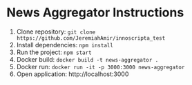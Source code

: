 # News Aggregator Instructions

1. Clone repository: `git clone https://github.com/JeremiahAmir/innoscripta_test`
2. Install dependencies: `npm install`
3. Run the project: `npm start`
4. Docker build: `docker build -t news-aggregator .`
5. Docker run: `docker run -it -p 3000:3000 news-aggregator`
6. Open application: http://localhost:3000